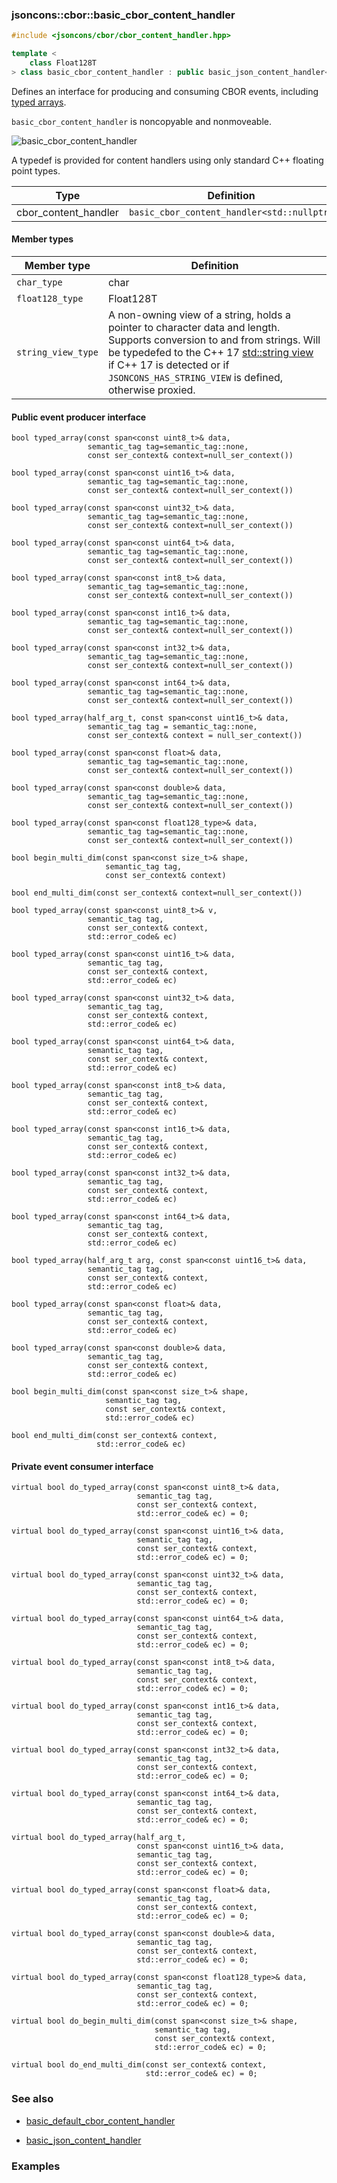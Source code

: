 ### jsoncons::cbor::basic_cbor_content_handler

```c++
#include <jsoncons/cbor/cbor_content_handler.hpp>

template <
    class Float128T
> class basic_cbor_content_handler : public basic_json_content_handler<char>
```

Defines an interface for producing and consuming CBOR events, including [typed arrays](https://tools.ietf.org/html/draft-ietf-cbor-array-tags-08). 

`basic_cbor_content_handler` is noncopyable and nonmoveable.

![basic_cbor_content_handler](./diagrams/basic_cbor_content_handler.png)

A typedef is provided for content handlers using only standard C++ floating point types.

Type                |Definition
--------------------|------------------------------
cbor_content_handler    |`basic_cbor_content_handler<std::nullptr>`

#### Member types

Member type                         |Definition
------------------------------------|------------------------------
`char_type`|char
`float128_type`|Float128T
`string_view_type`|A non-owning view of a string, holds a pointer to character data and length. Supports conversion to and from strings. Will be typedefed to the C++ 17 [std::string view](http://en.cppreference.com/w/cpp/string/basic_string_view) if C++ 17 is detected or if `JSONCONS_HAS_STRING_VIEW` is defined, otherwise proxied.  

#### Public event producer interface

    bool typed_array(const span<const uint8_t>& data, 
                     semantic_tag tag=semantic_tag::none,
                     const ser_context& context=null_ser_context())

    bool typed_array(const span<const uint16_t>& data, 
                     semantic_tag tag=semantic_tag::none,
                     const ser_context& context=null_ser_context())

    bool typed_array(const span<const uint32_t>& data, 
                     semantic_tag tag=semantic_tag::none,
                     const ser_context& context=null_ser_context())

    bool typed_array(const span<const uint64_t>& data, 
                     semantic_tag tag=semantic_tag::none,
                     const ser_context& context=null_ser_context())

    bool typed_array(const span<const int8_t>& data, 
                     semantic_tag tag=semantic_tag::none,
                     const ser_context& context=null_ser_context())

    bool typed_array(const span<const int16_t>& data, 
                     semantic_tag tag=semantic_tag::none,
                     const ser_context& context=null_ser_context())

    bool typed_array(const span<const int32_t>& data, 
                     semantic_tag tag=semantic_tag::none,
                     const ser_context& context=null_ser_context())

    bool typed_array(const span<const int64_t>& data, 
                     semantic_tag tag=semantic_tag::none,
                     const ser_context& context=null_ser_context())

    bool typed_array(half_arg_t, const span<const uint16_t>& data,
                     semantic_tag tag = semantic_tag::none,
                     const ser_context& context = null_ser_context())

    bool typed_array(const span<const float>& data, 
                     semantic_tag tag=semantic_tag::none,
                     const ser_context& context=null_ser_context())

    bool typed_array(const span<const double>& data, 
                     semantic_tag tag=semantic_tag::none,
                     const ser_context& context=null_ser_context())

    bool typed_array(const span<const float128_type>& data, 
                     semantic_tag tag=semantic_tag::none,
                     const ser_context& context=null_ser_context())

    bool begin_multi_dim(const span<const size_t>& shape,
                         semantic_tag tag,
                         const ser_context& context) 

    bool end_multi_dim(const ser_context& context=null_ser_context()) 

    bool typed_array(const span<const uint8_t>& v, 
                     semantic_tag tag,
                     const ser_context& context, 
                     std::error_code& ec)

    bool typed_array(const span<const uint16_t>& data, 
                     semantic_tag tag,
                     const ser_context& context, 
                     std::error_code& ec)

    bool typed_array(const span<const uint32_t>& data, 
                     semantic_tag tag,
                     const ser_context& context, 
                     std::error_code& ec)

    bool typed_array(const span<const uint64_t>& data, 
                     semantic_tag tag,
                     const ser_context& context, 
                     std::error_code& ec)

    bool typed_array(const span<const int8_t>& data, 
                     semantic_tag tag,
                     const ser_context& context, 
                     std::error_code& ec)

    bool typed_array(const span<const int16_t>& data, 
                     semantic_tag tag,
                     const ser_context& context, 
                     std::error_code& ec)

    bool typed_array(const span<const int32_t>& data, 
                     semantic_tag tag,
                     const ser_context& context, 
                     std::error_code& ec)

    bool typed_array(const span<const int64_t>& data, 
                     semantic_tag tag,
                     const ser_context& context, 
                     std::error_code& ec)

    bool typed_array(half_arg_t arg, const span<const uint16_t>& data, 
                     semantic_tag tag,
                     const ser_context& context, 
                     std::error_code& ec)

    bool typed_array(const span<const float>& data, 
                     semantic_tag tag,
                     const ser_context& context, 
                     std::error_code& ec)

    bool typed_array(const span<const double>& data, 
                     semantic_tag tag,
                     const ser_context& context, 
                     std::error_code& ec)

    bool begin_multi_dim(const span<const size_t>& shape,
                         semantic_tag tag,
                         const ser_context& context, 
                         std::error_code& ec) 

    bool end_multi_dim(const ser_context& context,
                       std::error_code& ec) 

#### Private event consumer interface

    virtual bool do_typed_array(const span<const uint8_t>& data, 
                                semantic_tag tag,
                                const ser_context& context, 
                                std::error_code& ec) = 0;

    virtual bool do_typed_array(const span<const uint16_t>& data, 
                                semantic_tag tag,
                                const ser_context& context, 
                                std::error_code& ec) = 0;

    virtual bool do_typed_array(const span<const uint32_t>& data, 
                                semantic_tag tag,
                                const ser_context& context, 
                                std::error_code& ec) = 0;

    virtual bool do_typed_array(const span<const uint64_t>& data, 
                                semantic_tag tag,
                                const ser_context& context, 
                                std::error_code& ec) = 0;

    virtual bool do_typed_array(const span<const int8_t>& data, 
                                semantic_tag tag,
                                const ser_context& context, 
                                std::error_code& ec) = 0;

    virtual bool do_typed_array(const span<const int16_t>& data, 
                                semantic_tag tag,
                                const ser_context& context, 
                                std::error_code& ec) = 0;

    virtual bool do_typed_array(const span<const int32_t>& data, 
                                semantic_tag tag,
                                const ser_context& context, 
                                std::error_code& ec) = 0;

    virtual bool do_typed_array(const span<const int64_t>& data, 
                                semantic_tag tag,
                                const ser_context& context, 
                                std::error_code& ec) = 0;

    virtual bool do_typed_array(half_arg_t, 
                                const span<const uint16_t>& data, 
                                semantic_tag tag,
                                const ser_context& context, 
                                std::error_code& ec) = 0;

    virtual bool do_typed_array(const span<const float>& data, 
                                semantic_tag tag,
                                const ser_context& context, 
                                std::error_code& ec) = 0;

    virtual bool do_typed_array(const span<const double>& data, 
                                semantic_tag tag,
                                const ser_context& context, 
                                std::error_code& ec) = 0;

    virtual bool do_typed_array(const span<const float128_type>& data, 
                                semantic_tag tag,
                                const ser_context& context, 
                                std::error_code& ec) = 0;

    virtual bool do_begin_multi_dim(const span<const size_t>& shape,
                                    semantic_tag tag,
                                    const ser_context& context, 
                                    std::error_code& ec) = 0;

    virtual bool do_end_multi_dim(const ser_context& context,
                                  std::error_code& ec) = 0;

### See also

- [basic_default_cbor_content_handler](basic_default_cbor_content_handler.md)

- [basic_json_content_handler](../basic_json_content_handler.md)

### Examples


